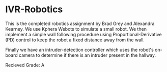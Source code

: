 # IVR-Robotics

This is the completed robotics assignment by Brad Grey and Alexandra Kearney. We use Kphera Webots to simulate a small robot. We then implement a simple wall following procedure using Proportional-Derivative (PD) control to keep the robot a fixed distance away from the wall.

Finally we have an intruder-detection controller which uses the robot's on-board camera to determine if there is an intruder present in the hallway. 

Recieved Grade: A
